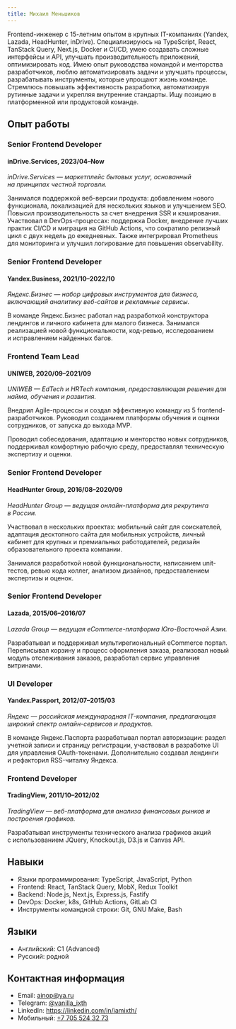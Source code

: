 ```yaml
---
title: Михаил Меньшиков
---
```


Frontend-инженер с 15-летним опытом в крупных IT-компаниях (Yandex, Lazada, HeadHunter, inDrive). Специализируюсь на TypeScript, React, TanStack Query, Next.js, Docker и CI/CD, умею создавать сложные интерфейсы и API, улучшать производительность приложений, оптимизировать код. Имею опыт руководства командой и менторства разработчиков, люблю автоматизировать задачи и улучшать процессы, разрабатывать инструменты, которые упрощают жизнь команде. Стремлюсь повышать эффективность разработки, автоматизируя рутинные задачи и укрепляя внутренние стандарты. Ищу позицию в платформенной или продуктовой команде.

## Опыт работы


### Senior Frontend Developer
#### inDrive.Services, 2023/04–Now

_inDrive.Services — маркетплейс бытовых услуг, основанный на принципах честной торговли._

Занимался поддержкой веб-версии продукта: добавлением нового функционала, локализацией для нескольких языков и улучшением SEO. Повысил производительность за счет внедрения SSR и кэширования. Участвовал в DevOps-процессах: поддержка Docker, внедрение лучших практик CI/CD и миграция на GitHub Actions, что сократило релизный цикл с двух недель до ежедневных. Также интегрировал Prometheus для мониторинга и улучшил логирование для повышения observability.

### Senior Frontend Developer
#### Yandex.Business, 2021/10–2022/10

_Яндекс.Бизнес — набор цифровых инструментов для бизнеса, включающий аналитику веб-сайтов и рекламные сервисы._

В команде Яндекс.Бизнес работал над разработкой конструктора лендингов и личного кабинета для малого бизнеса. Занимался реализацией новой функциональности, код-ревью, исследованием и исправлением найденных багов.


### Frontend Team Lead
#### UNIWEB, 2020/09–2021/09

_UNIWEB — EdTech и HRTech компания, предоставляющая решения для найма, обучения и развития._

Внедрил Agile-процессы и создал эффективную команду из 5 frontend-разработчиков. Руководил созданием платформы обучения и оценки сотрудников, от запуска до выхода MVP.

Проводил собеседования, адаптацию и менторство новых сотрудников, поддерживал комфортную рабочую среду, предоставлял техническую экспертизу и оценки.


### Senior Frontend Developer
#### HeadHunter Group, 2016/08–2020/09

_HeadHunter Group — ведущая онлайн-платформа для рекрутинга в России._

Участвовал в нескольких проектах: мобильный сайт для соискателей, адаптация десктопного сайта для мобильных устройств, личный кабинет для крупных и премиальных работодателей, редизайн образовательного проекта компании.

Занимался разработкой новой функциональности, написанием unit-тестов, ревью кода коллег, анализом дизайнов, предоставлением экспертизы и оценок.


### Senior Frontend Developer
#### Lazada, 2015/06–2016/07

_Lazada Group — ведущая eCommerce-платформа Юго-Восточной Азии._

Разрабатывал и поддерживал мультирегиональный eCommerce портал. Переписывал корзину и процесс оформления заказа, реализовал новый модуль отслеживания заказов, разработал сервис управления витринами.


### UI Developer
#### Yandex.Passport, 2012/07–2015/03

_Яндекс — российская международная IT-компания, предлагающая широкий спектр онлайн-сервисов и продуктов._

В команде Яндекс.Паспорта разрабатывал портал авторизации: раздел учетной записи и страницу регистрации, участвовал в разработке UI для управления OAuth-токенами. Дополнительно создавал лендинги и рефакторил RSS-читалку Яндекса.


### Frontend Developer
#### TradingView, 2011/10–2012/02

_TradingView — веб-платформа для анализа финансовых рынков и построения графиков._

Разрабатывал инструменты технического анализа графиков акций с использованием JQuery, Knockout.js, D3.js и Canvas API.


## Навыки

- Языки программирования: TypeScript, JavaScript, Python
- Frontend: React, TanStack Query, MobX, Redux Toolkit
- Backend: Node.js, Next.js, Express.js, Fastify
- DevOps: Docker, k8s, GitHub Actions, GitLab CI
- Инструменты командной строки: Git, GNU Make, Bash

## Языки

- Английский: C1 (Advanced)
- Русский: родной


## Контактная информация

- Email: [ainop@ya.ru](mailto:ainop@ya.ru)
- Telegram: [@vanilla_ixth](https://t.me/vanilla_ixth)
- LinkedIn: [https&colon;//linkedin.com/in/iamixth/](https://www.linkedin.com/in/iamixth/)
- Мобильный: [+7 705 524 32 73](tel:+77055243273)
